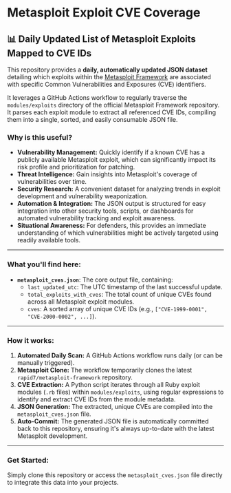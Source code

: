 # Metasploit Exploit CVE Coverage

## 📊 Daily Updated List of Metasploit Exploits Mapped to CVE IDs

This repository provides a **daily, automatically updated JSON dataset** detailing which exploits within the [Metasploit Framework](https://github.com/rapid7/metasploit-framework) are associated with specific Common Vulnerabilities and Exposures (CVE) identifiers.

It leverages a GitHub Actions workflow to regularly traverse the `modules/exploits` directory of the official Metasploit Framework repository. It parses each exploit module to extract all referenced CVE IDs, compiling them into a single, sorted, and easily consumable JSON file.

### Why is this useful?

* **Vulnerability Management:** Quickly identify if a known CVE has a publicly available Metasploit exploit, which can significantly impact its risk profile and prioritization for patching.
* **Threat Intelligence:** Gain insights into Metasploit's coverage of vulnerabilities over time.
* **Security Research:** A convenient dataset for analyzing trends in exploit development and vulnerability weaponization.
* **Automation & Integration:** The JSON output is structured for easy integration into other security tools, scripts, or dashboards for automated vulnerability tracking and exploit awareness.
* **Situational Awareness:** For defenders, this provides an immediate understanding of which vulnerabilities might be actively targeted using readily available tools.

---

### What you'll find here:

* **`metasploit_cves.json`**: The core output file, containing:
    * `last_updated_utc`: The UTC timestamp of the last successful update.
    * `total_exploits_with_cves`: The total count of unique CVEs found across all Metasploit exploit modules.
    * `cves`: A sorted array of unique CVE IDs (e.g., `["CVE-1999-0001", "CVE-2000-0002", ...]`).

---

### How it works:

1.  **Automated Daily Scan:** A GitHub Actions workflow runs daily (or can be manually triggered).
2.  **Metasploit Clone:** The workflow temporarily clones the latest `rapid7/metasploit-framework` repository.
3.  **CVE Extraction:** A Python script iterates through all Ruby exploit modules (`.rb` files) within `modules/exploits`, using regular expressions to identify and extract CVE IDs from the module metadata.
4.  **JSON Generation:** The extracted, unique CVEs are compiled into the `metasploit_cves.json` file.
5.  **Auto-Commit:** The generated JSON file is automatically committed back to this repository, ensuring it's always up-to-date with the latest Metasploit development.

---

### Get Started:

Simply clone this repository or access the `metasploit_cves.json` file directly to integrate this data into your projects.

